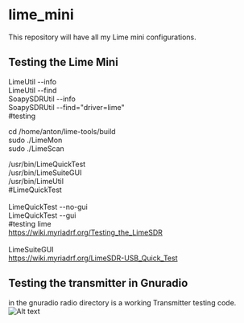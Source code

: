 # lime_mini
This repository will have all my Lime mini configurations.
## Testing the Lime Mini
LimeUtil --info<br>
LimeUtil --find<br>
SoapySDRUtil --info<br>
SoapySDRUtil --find="driver=lime"<br>
#testing<br>

cd /home/anton/lime-tools/build<br>
sudo ./LimeMon<br>
sudo ./LimeScan<br>

/usr/bin/LimeQuickTest<br>
/usr/bin/LimeSuiteGUI<br>
/usr/bin/LimeUtil<br>
#LimeQuickTest<br>
<br>
LimeQuickTest --no-gui<br>
LimeQuickTest --gui<br>
#testing lime<br>
https://wiki.myriadrf.org/Testing_the_LimeSDR<br>
<br>
LimeSuiteGUI<br>
https://wiki.myriadrf.org/LimeSDR-USB_Quick_Test<br>
## Testing the transmitter in Gnuradio
in the gnuradio radio directory is a working Transmitter testing code.
![Alt text](Balloon_comand_block_diagram.png?raw=true "Block diagram")<br>

